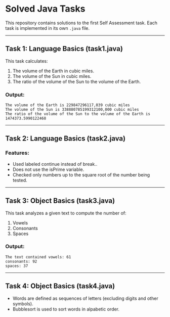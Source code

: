 # Solved Java Tasks

This repository contains solutions to the first Self Assessment task. Each task is implemented in its own `.java` file.

---

## Task 1: Language Basics (task1.java)

This task calculates:
1. The volume of the Earth in cubic miles.
2. The volume of the Sun in cubic miles.
3. The ratio of the volume of the Sun to the volume of the Earth.

### Output:
```
The volume of the Earth is 229847296117,039 cubic miles
The volume of the Sun is 338880785199312100,000 cubic miles
The ratio of the volume of the Sun to the volume of the Earth is 1474373.5990122468
```

---

## Task 2: Language Basics (task2.java)

### Features:
- Used labeled continue instead of break..
- Does not use the isPrime variable.
- Checked only numbers up to the square root of the number being tested.

---

## Task 3: Object Basics (task3.java)

This task analyzes a given text to compute the number of:
1. Vowels
2. Consonants
3. Spaces

### Output:
```
The text contained vowels: 61
consonants: 92
spaces: 37
```

---

## Task 4: Object Basics (task4.java)

- Words are defined as sequences of letters (excluding digits and other symbols).
- Bubblesort is used to sort words in alpabetic order.
